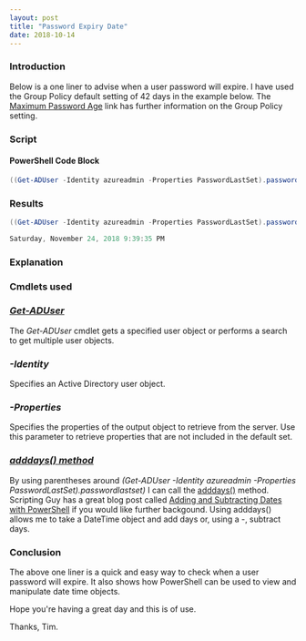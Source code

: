 ```yaml
---
layout: post
title: "Password Expiry Date"
date: 2018-10-14
---
```


### Introduction
Below is a one liner to advise when a user password will expire. I have used the Group Policy default setting of 42 days in the example below. The [Maximum Password Age](https://docs.microsoft.com/en-us/windows/security/threat-protection/security-policy-settings/maximum-password-age) link has further information on the Group Policy setting.

### Script
#### PowerShell Code Block
```powerShell
((Get-ADUser -Identity azureadmin -Properties PasswordLastSet).passwordlastset).adddays(42)
```

### Results
```powerShell
((Get-ADUser -Identity azureadmin -Properties PasswordLastSet).passwordlastset).adddays(42)

Saturday, November 24, 2018 9:39:35 PM
```

### Explanation

### Cmdlets used
### *[Get-ADUser](https://docs.microsoft.com/en-us/powershell/module/addsadministration/get-aduser?view=win10-ps)*
The *Get-ADUser* cmdlet gets a specified user object or performs a search to get multiple user objects.
### *-Identity*
Specifies an Active Directory user object.
### *-Properties*
Specifies the properties of the output object to retrieve from the server. Use this parameter to retrieve properties that are not included in the default set.
### *[adddays() method](https://docs.microsoft.com/en-us/dotnet/api/system.datetime.adddays?view=netframework-4.7.2)*
By using parentheses around *(Get-ADUser -Identity azureadmin -Properties PasswordLastSet).passwordlastset)* I can call the [adddays()](https://docs.microsoft.com/en-us/dotnet/api/system.datetime.adddays?view=netframework-4.7.2) method. Scripting Guy has a great blog post called [Adding and Subtracting Dates with PowerShell](https://blogs.technet.microsoft.com/heyscriptingguy/2015/01/21/adding-and-subtracting-dates-with-powershell/) if you would like further backgound. Using adddays() allows me to take a DateTime object and add days or, using a -, subtract days.

### Conclusion
The above one liner is a quick and easy way to check when a user password will expire. It also shows how PowerShell can be used to view and manipulate date time objects.

Hope you're having a great day and this is of use.

Thanks, Tim.
